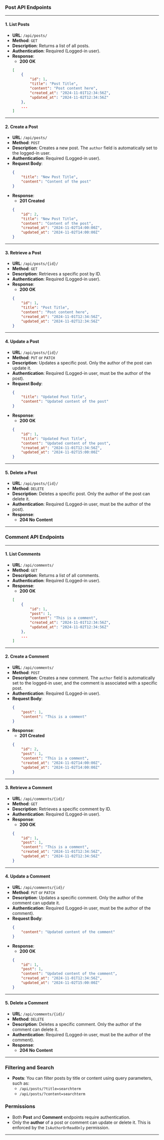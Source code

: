 

### **Post API Endpoints**

---

#### **1. List Posts**
- **URL**: `/api/posts/`
- **Method**: `GET`
- **Description**: Returns a list of all posts.
- **Authentication**: Required (Logged-in user).
- **Response**:
    - **200 OK**
    ```json
    [
        {
            "id": 1,
            "title": "Post Title",
            "content": "Post content here",
            "created_at": "2024-11-01T12:34:56Z",
            "updated_at": "2024-11-02T12:34:56Z"
        },
        ...
    ]
    ```

---

#### **2. Create a Post**
- **URL**: `/api/posts/`
- **Method**: `POST`
- **Description**: Creates a new post. The `author` field is automatically set to the logged-in user.
- **Authentication**: Required (Logged-in user).
- **Request Body**:
    ```json
    {
        "title": "New Post Title",
        "content": "Content of the post"
    }
    ```
- **Response**:
    - **201 Created**
    ```json
    {
        "id": 2,
        "title": "New Post Title",
        "content": "Content of the post",
        "created_at": "2024-11-02T14:00:00Z",
        "updated_at": "2024-11-02T14:00:00Z"
    }
    ```

---

#### **3. Retrieve a Post**
- **URL**: `/api/posts/{id}/`
- **Method**: `GET`
- **Description**: Retrieves a specific post by ID.
- **Authentication**: Required (Logged-in user).
- **Response**:
    - **200 OK**
    ```json
    {
        "id": 1,
        "title": "Post Title",
        "content": "Post content here",
        "created_at": "2024-11-01T12:34:56Z",
        "updated_at": "2024-11-02T12:34:56Z"
    }
    ```

---

#### **4. Update a Post**
- **URL**: `/api/posts/{id}/`
- **Method**: `PUT` or `PATCH`
- **Description**: Updates a specific post. Only the author of the post can update it.
- **Authentication**: Required (Logged-in user, must be the author of the post).
- **Request Body**:
    ```json
    {
        "title": "Updated Post Title",
        "content": "Updated content of the post"
    }
    ```
- **Response**:
    - **200 OK**
    ```json
    {
        "id": 1,
        "title": "Updated Post Title",
        "content": "Updated content of the post",
        "created_at": "2024-11-01T12:34:56Z",
        "updated_at": "2024-11-02T15:00:00Z"
    }
    ```

---

#### **5. Delete a Post**
- **URL**: `/api/posts/{id}/`
- **Method**: `DELETE`
- **Description**: Deletes a specific post. Only the author of the post can delete it.
- **Authentication**: Required (Logged-in user, must be the author of the post).
- **Response**:
    - **204 No Content**

---

### **Comment API Endpoints**

---

#### **1. List Comments**
- **URL**: `/api/comments/`
- **Method**: `GET`
- **Description**: Returns a list of all comments.
- **Authentication**: Required (Logged-in user).
- **Response**:
    - **200 OK**
    ```json
    [
        {
            "id": 1,
            "post": 1,
            "content": "This is a comment",
            "created_at": "2024-11-01T12:34:56Z",
            "updated_at": "2024-11-02T12:34:56Z"
        },
        ...
    ]
    ```

---

#### **2. Create a Comment**
- **URL**: `/api/comments/`
- **Method**: `POST`
- **Description**: Creates a new comment. The `author` field is automatically set to the logged-in user, and the comment is associated with a specific post.
- **Authentication**: Required (Logged-in user).
- **Request Body**:
    ```json
    {
        "post": 1,
        "content": "This is a comment"
    }
    ```
- **Response**:
    - **201 Created**
    ```json
    {
        "id": 2,
        "post": 1,
        "content": "This is a comment",
        "created_at": "2024-11-02T14:00:00Z",
        "updated_at": "2024-11-02T14:00:00Z"
    }
    ```

---

#### **3. Retrieve a Comment**
- **URL**: `/api/comments/{id}/`
- **Method**: `GET`
- **Description**: Retrieves a specific comment by ID.
- **Authentication**: Required (Logged-in user).
- **Response**:
    - **200 OK**
    ```json
    {
        "id": 1,
        "post": 1,
        "content": "This is a comment",
        "created_at": "2024-11-01T12:34:56Z",
        "updated_at": "2024-11-02T12:34:56Z"
    }
    ```

---

#### **4. Update a Comment**
- **URL**: `/api/comments/{id}/`
- **Method**: `PUT` or `PATCH`
- **Description**: Updates a specific comment. Only the author of the comment can update it.
- **Authentication**: Required (Logged-in user, must be the author of the comment).
- **Request Body**:
    ```json
    {
        "content": "Updated content of the comment"
    }
    ```
- **Response**:
    - **200 OK**
    ```json
    {
        "id": 1,
        "post": 1,
        "content": "Updated content of the comment",
        "created_at": "2024-11-01T12:34:56Z",
        "updated_at": "2024-11-02T15:00:00Z"
    }
    ```

---

#### **5. Delete a Comment**
- **URL**: `/api/comments/{id}/`
- **Method**: `DELETE`
- **Description**: Deletes a specific comment. Only the author of the comment can delete it.
- **Authentication**: Required (Logged-in user, must be the author of the comment).
- **Response**:
    - **204 No Content**

---

### **Filtering and Search**
- **Posts**: You can filter posts by title or content using query parameters, such as:
    - `/api/posts/?title=searchterm`
    - `/api/posts/?content=searchterm`
  
### **Permissions**
- Both **Post** and **Comment** endpoints require authentication. 
- Only the **author** of a post or comment can update or delete it. This is enforced by the `IsAuthorOrReadOnly` permission.

---

